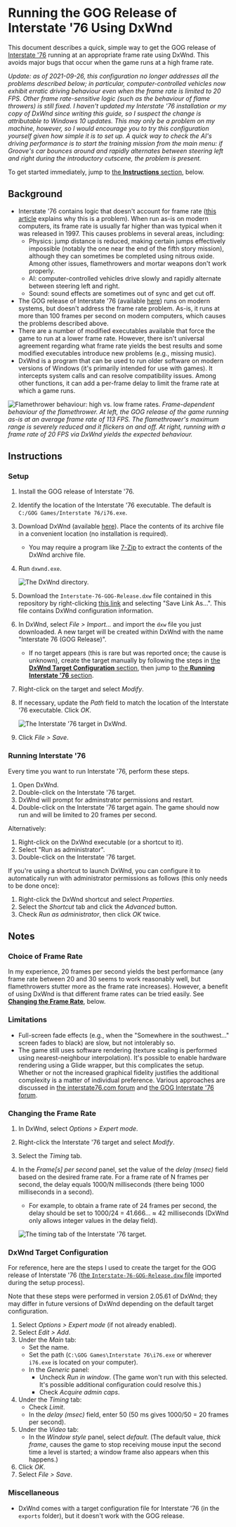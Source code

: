 # Running the GOG Release of Interstate '76 Using DxWnd

This document describes a quick, simple way to get the GOG release of [Interstate '76](https://en.wikipedia.org/wiki/Interstate_%2776) running at an appropriate frame rate using DxWnd. This avoids major bugs that occur when the game runs at a high frame rate.

*Update: as of 2021-09-26, this configuration no longer addresses all the problems described below; in particular, computer-controlled vehicles now exhibit erratic driving behaviour even when the frame rate is limited to 20 FPS. Other frame rate-sensitive logic (such as the behaviour of flame throwers) is still fixed. I haven't updated my Interstate '76 installation or my copy of DxWnd since writing this guide, so I suspect the change is attributable to Windows 10 updates. This may only be a problem on my machine, however, so I would encourage you to try this configuration yourself given how simple it is to set up. A quick way to check the AI's driving performance is to start the training mission from the main menu: if Groove's car bounces around and rapidly alternates between steering left and right during the introductory cutscene, the problem is present.*

To get started immediately, jump to [the **Instructions** section](#instructions), below.

## Background

* Interstate '76 contains logic that doesn't account for frame rate ([this article](https://www.informit.com/articles/article.aspx?p=2167437&seqNum=3) explains why this is a problem). When run as-is on modern computers, its frame rate is usually far higher than was typical when it was released in 1997. This causes problems in several areas, including:
  * Physics: jump distance is reduced, making certain jumps effectively impossible (notably the one near the end of the fifth story mission), although they can sometimes be completed using nitrous oxide. Among other issues, flamethrowers and mortar weapons don't work properly.
  * AI: computer-controlled vehicles drive slowly and rapidly alternate between steering left and right.
  * Sound: sound effects are sometimes out of sync and get cut off.
* The GOG release of Interstate '76 (available [here](https://www.gog.com/game/interstate76)) runs on modern systems, but doesn't address the frame rate problem. As-is, it runs at more than 100 frames per second on modern computers, which causes the problems described above.
* There are a number of modified executables available that force the game to run at a lower frame rate. However, there isn't universal agreement regarding what frame rate yields the best results and some modified executables introduce new problems (e.g., missing music).
* DxWnd is a program that can be used to run older software on modern versions of Windows (it's primarily intended for use with games). It intercepts system calls and can resolve compatibility issues. Among other functions, it can add a per-frame delay to limit the frame rate at which a game runs.

![Flamethrower behaviour: high vs. low frame rates.](images/img-flamethrower-comparison.png)
*Frame-dependent behaviour of the flamethrower. At left, the GOG release of the game running as-is at an average frame rate of 113 FPS. The flamethrower's maximum range is severely reduced and it flickers on and off. At right, running with a frame rate of 20 FPS via DxWnd yields the expected behaviour.*

## Instructions

### Setup

1. Install the GOG release of Interstate '76.
1. Identify the location of the Interstate '76 executable. The default is `C:/GOG Games/Interstate 76/i76.exe`.
1. Download DxWnd (available [here](https://sourceforge.net/projects/dxwnd/)). Place the contents of its archive file in a convenient location (no installation is required).
    * You may require a program like [7-Zip](https://www.7-zip.org/) to extract the contents of the DxWnd archive file.
1. Run `dxwnd.exe`.

    ![The DxWnd directory.](images/img-dxwnd-directory.png)

1. Download the `Interstate-76-GOG-Release.dxw` file contained in this repository by right-clicking [this link](Interstate-76-GOG-Release.dxw) and selecting "Save Link As...". This file contains DxWnd configuration information.
1. In DxWnd, select *File > Import...* and import the `dxw` file you just downloaded. A new target will be created within DxWnd with the name "Interstate 76 (GOG Release)".
    * If no target appears (this is rare but was reported once; the cause is unknown), create the target manually by following the steps in [the **DxWnd Target Configuration** section](#dxwnd-target-configuration), then jump to [the **Running Interstate '76** section](#running-interstate-76).
1. Right-click on the target and select *Modify*.
1. If necessary, update the *Path* field to match the location of the Interstate '76 executable. Click *OK*.

    ![The Interstate '76 target in DxWnd.](images/img-dxwnd-target.png)

1. Click *File > Save*.

### Running Interstate '76

Every time you want to run Interstate '76, perform these steps.

1. Open DxWnd.
1. Double-click on the Interstate '76 target.
1. DxWnd will prompt for adminstrator permissions and restart.
1. Double-click on the Interstate '76 target again. The game should now run and will be limited to 20 frames per second.

Alternatively:

1. Right-click on the DxWnd executable (or a shortcut to it).
1. Select "Run as administrator".
1. Double-click on the Interstate '76 target.

If you're using a shortcut to launch DxWnd, you can configure it to automatically run with administrator permissions as follows (this only needs to be done once):

1. Right-click the DxWnd shortcut and select *Properties*.
1. Select the *Shortcut* tab and click the *Advanced* button.
1. Check *Run as administrator*, then click *OK* twice.

## Notes

### Choice of Frame Rate

In my experience, 20 frames per second yields the best performance (any frame rate between 20 and 30 seems to work reasonably well, but flamethrowers stutter more as the frame rate increases). However, a benefit of using DxWnd is that different frame rates can be tried easily. See [**Changing the Frame Rate**](#changing-the-frame-rate), below.

### Limitations

* Full-screen fade effects (e.g., when the "Somewhere in the southwest..." screen fades to black) are slow, but not intolerably so.
* The game still uses software rendering (texture scaling is performed using nearest-neighbour interpolation). It's possible to enable hardware rendering using a Glide wrapper, but this complicates the setup. Whether or not the increased graphical fidelity justifies the additional complexity is a matter of individual preference. Various approaches are discussed in [the interstate76.com forum](http://forums.interstate76.com/) and [the GOG Interstate '76 forum](https://www.gog.com/forum/interstate_series).

### Changing the Frame Rate

1. In DxWnd, select *Options > Expert mode*.
1. Right-click the Interstate '76 target and select *Modify*.
1. Select the *Timing* tab.
1. In the *Frame\[s\] per second* panel, set the value of the *delay (msec)* field based on the desired frame rate. For a frame rate of N frames per second, the delay equals 1000/N milliseconds (there being 1000 milliseconds in a second).
    * For example, to obtain a frame rate of 24 frames per second, the delay should be set to 1000/24 = 41.666... ≈ 42 milliseconds (DxWnd only allows integer values in the delay field).

    ![The timing tab of the Interstate '76 target.](images/img-dxwnd-timing.png)


### DxWnd Target Configuration

For reference, here are the steps I used to create the target for the GOG release of Interstate '76 ([the `Interstate-76-GOG-Release.dxw` file](Interstate-76-GOG-Release.dxw) imported during the setup process).

Note that these steps were performed in version 2.05.61 of DxWnd; they may differ in future versions of DxWnd depending on the default target configuration.

1. Select *Options > Expert mode* (if not already enabled).
1. Select *Edit > Add*.
1. Under the *Main* tab:
    * Set the name.
    * Set the path (`C:\GOG Games\Interstate 76\i76.exe` or wherever `i76.exe` is located on your computer).
    * In the *Generic* panel:
      * Uncheck *Run in window*. (The game won't run with this selected. It's possible additional configuration could resolve this.)
      * Check *Acquire admin caps*.
1. Under the *Timing* tab:
    * Check *Limit*.
    * In the *delay (msec)* field, enter 50 (50 ms gives 1000/50 = 20 frames per second).
1. Under the *Video* tab:
    * In the *Window style* panel, select *default*. (The default value, *thick frame*, causes the game to stop receiving mouse input the second time a level is started; a window frame also appears when this happens.)
1. Click *OK*.
1. Select *File > Save*.

### Miscellaneous

* DxWnd comes with a target configuration file for Interstate '76 (in the `exports` folder), but it doesn't work with the GOG release.


